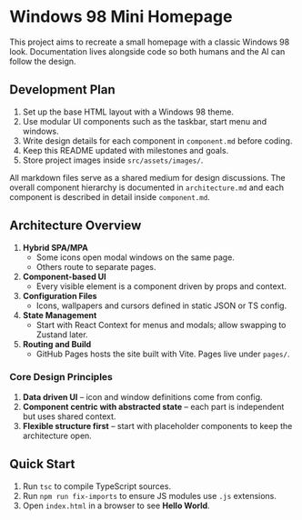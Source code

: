 # Windows 98 Mini Homepage

This project aims to recreate a small homepage with a classic Windows 98 look. Documentation lives alongside code so both humans and the AI can follow the design.

## Development Plan

1. Set up the base HTML layout with a Windows 98 theme.
2. Use modular UI components such as the taskbar, start menu and windows.
3. Write design details for each component in `component.md` before coding.
4. Keep this README updated with milestones and goals.
5. Store project images inside `src/assets/images/`.

All markdown files serve as a shared medium for design discussions.
The overall component hierarchy is documented in `architecture.md` and each
component is described in detail inside `component.md`.

## Architecture Overview

1. **Hybrid SPA/MPA**
   - Some icons open modal windows on the same page.
   - Others route to separate pages.
2. **Component-based UI**
   - Every visible element is a component driven by props and context.
3. **Configuration Files**
   - Icons, wallpapers and cursors defined in static JSON or TS config.
4. **State Management**
   - Start with React Context for menus and modals; allow swapping to Zustand later.
5. **Routing and Build**
   - GitHub Pages hosts the site built with Vite. Pages live under `pages/`.

### Core Design Principles

1. **Data driven UI** – icon and window definitions come from config.
2. **Component centric with abstracted state** – each part is independent but uses shared context.
3. **Flexible structure first** – start with placeholder components to keep the architecture open.

## Quick Start

1. Run `tsc` to compile TypeScript sources.
2. Run `npm run fix-imports` to ensure JS modules use `.js` extensions.
3. Open `index.html` in a browser to see **Hello World**.

